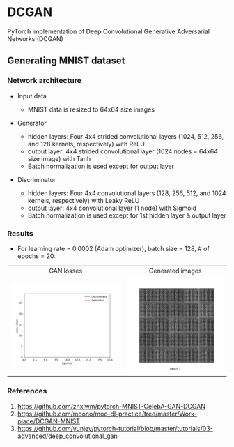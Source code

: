 # DCGAN
PyTorch implementation of Deep Convolutional Generative Adversarial Networks (DCGAN)

## Generating MNIST dataset
### Network architecture
* Input data
    * MNIST data is resized to 64x64 size images
* Generator
    * hidden layers: Four 4x4 strided convolutional layers (1024, 512, 256, and 128 kernels, respectively) with ReLU
    * output layer: 4x4 strided convolutional layer (1024 nodes = 64x64 size image) with Tanh
    * Batch normalization is used except for output layer

* Discriminator
    * hidden layers: Four 4x4 convolutional layers (128, 256, 512, and 1024 kernels, respectively) with Leaky ReLU
    * output layer: 4x4 convolutional layer (1 node) with Sigmoid
    * Batch normalization is used except for 1st hidden layer & output layer
    
### Results
* For learning rate = 0.0002 (Adam optimizer), batch size = 128, # of epochs = 20:
<table align='center'>
<tr align='center'>
<td> GAN losses</td>
<td> Generated images</td>
</tr>
<tr>
<td><img src = 'MNIST_DCGAN_results/MNIST_DCGAN_losses_epochs_20.gif'>
<td><img src = 'MNIST_DCGAN_results/MNIST_DCGAN_epochs_20.gif'>
</tr>
</table>

### References
1. https://github.com/znxlwm/pytorch-MNIST-CelebA-GAN-DCGAN
2. https://github.com/moono/moo-dl-practice/tree/master/Work-place/DCGAN-MNIST
3. https://github.com/yunjey/pytorch-tutorial/blob/master/tutorials/03-advanced/deep_convolutional_gan

